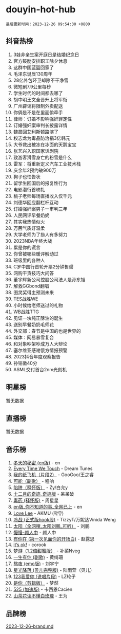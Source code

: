 # douyin-hot-hub

`最后更新时间：2023-12-26 09:54:30 +0800`

## 抖音热榜

1. 3娃非亲生案开庭日是结婚纪念日
1. 官方鼓励安排职工除夕休息
1. 这群中国蓝盔回家了
1. 毛泽东诞辰130周年
1. 28亿外包环卫却除不干净雪
1. 微短剧7.9公里每秒
1. 学生时代的时间都去哪了
1. 胡中明王文全晋升上将军衔
1. 广州辟谣将限制外卖配送
1. 你俩是不是在里面偷牵手
1. 律师：订婚不影响强奸罪定性
1. 订婚强奸案审判长披露详情
1. 魏晨回艾利斯顿路演了
1. 权志龙为毒品防治捐3亿韩元
1. 大爷救出被冻在冰面的天鹅宝宝
1. 张艺兴入职国家话剧院
1. 致游客滑雪身亡的粉雪是什么
1. 雷军：将重新定义汽车工业技术栈
1. 庆余年2预约破900万
1. 狗子也怕告状
1. 留学生回国后的报复性行为
1. 电影潜行首映礼
1. 桃子老师每场直播收入仅千元
1. 刘德华回应翻栏杆互动
1. 订婚强奸案男子一审判三年
1. 人民网评早餐奶奶
1. 其实我热情似火
1. 万茜气质好温柔
1. 大学老师为了捞人有多努力
1. 2023NBA年终大战
1. 累是你的谎言
1. 你曾被哪些暖评触动过
1. 班级里的各种人
1. C罗中国行首轮开票2分钟售罄
1. 网购干货技巧大问答
1. 董宇辉新公司控股公司法人是孙东旭
1. 解救GGbond翻唱
1. 图灵奖得主预测未来
1. TES战胜WE
1. 小时候给老师送过的礼物
1. WB战胜TTG
1. 见证一块纯正酥油的诞生
1. 送别早餐奶奶毛师花
1. 外交部：春节是中国的也是世界的
1. 媒体：网易暴雪复合
1. 和对象吵架吵成万人大辩论
1. 塞尔维亚感谢俄方情报预警
1. 2023抖音年度观察报告
1. 孙铭徽40分
1. ASML交付首台2nm光刻机

## 明星榜

暂无数据

## 直播榜

暂无数据

## 音乐榜

1. [冬天的秘密 (en版)](https://sf3-cdn-tos.douyinstatic.com/obj/tos-cn-ve-2774/okIuMHDdzyf3FjGK4Lphe1vfHcQaPIHAg0Z4CR) - en
1. [Every Time We Touch](https://sf3-cdn-tos.douyinstatic.com/obj/tos-cn-ve-2774/ogN6lUKQeBBfEVhIOMikG1CcJjugxk1tztZyhP) - Dream Tunes
1. [我的纸飞机（片段2）](https://sf6-cdn-tos.douyinstatic.com/obj/tos-cn-ve-2774/oM2ZrKcg2CD5AeRB2gkeXOFB1IxAGJdZPazYHf) - GooGoo/王之睿
1. [可能（副歌）](https://sf3-cdn-tos.douyinstatic.com/obj/tos-cn-ve-2774/cde1731888894259b333569393c2fb51) - 程响
1. [陷阱（释怀版）](https://sf6-cdn-tos.douyinstatic.com/obj/tos-cn-ve-2774/oE8C21LeZrzKLDFfQYgMzx4GAIHageG5IzayY7) - Zy/白允y
1. [十二月的奇迹_奇迹版](https://sf6-cdn-tos.douyinstatic.com/obj/tos-cn-ve-2774/oMslvA9FBzGMGHnyUuoiiUjtIAXfMz6tzwByW8) - 呆呆破
1. [毒药 (释怀版)](https://sf3-cdn-tos.douyinstatic.com/obj/tos-cn-ve-2774/oYILMEAzspdZBIzy4frJNB8ZHPHWAhiwowd4Ad) - 周星星
1. [en版_你不知道的事_全网已上](https://sf6-cdn-tos.douyinstatic.com/obj/tos-cn-ve-2774/o4QbYLDezHUtFyDKdF9XfmPhIewaqEQAggj6Cb) - en
1. [Love Lee](https://sf3-cdn-tos.douyinstatic.com/obj/tos-cn-ve-2774/o05GbkJGbCBTdDnMtB0fwOYgkeZp23vrWQDQBS) - AKMU (악뮤)
1. [冷战 (正式版hook段)](https://sf6-cdn-tos.douyinstatic.com/obj/tos-cn-ve-2774/oMuEoiBasWApEMVDgNiI8VAByNmwo5J0pyf8Yx) - TizzyT/万妮达Vinida Weng
1. [太阳（全网搜_太阳刘鹏_可听）](https://sf6-cdn-tos.douyinstatic.com/obj/tos-cn-ve-2774/ogWbyIQnlBFImVbeDocRdCIYtBHlbJXgfZMvgz) - 刘鹏
1. [慢慢-颜人中](https://sf3-cdn-tos.douyinstatic.com/obj/tos-cn-ve-2774/ocjHNfBXdBxQNC8ZGAeoLMFTUgtBg8bkExunDC) - 颜人中
1. [有你在 (第一次见面你的开场白)](https://sf6-cdn-tos.douyinstatic.com/obj/tos-cn-ve-2774/oAthrQ3ClJBfI57uBoFEgNDYtNCZ0TSYQQfxQ0) - 赵露思
1. [it’s ok!](https://sf3-cdn-tos.douyinstatic.com/obj/tos-cn-ve-2774/0fc4d0ee28444bd0ab76e8b7c0003f52) - corook
1. [梦游（1.2倍甜蜜版）](https://sf3-cdn-tos.douyinstatic.com/obj/tos-cn-ve-2774/o4gyAUm8hwufoEABmwVIiQtHsFuGzAEEWtNMzo) - 补菜Nveg
1. [一生有你 (副歌)](https://sf6-cdn-tos.douyinstatic.com/obj/tos-cn-ve-2774/o8xzM8HLaQzgMiJ96FKAWCenIuzkFpfClDdmeW) - 黄绮珊
1. [熬夜 (emo版)](https://sf3-cdn-tos.douyinstatic.com/obj/tos-cn-ve-2774/ocQZvZErLThAfNQOtBZ178gQDfCDFBL9iB5lvY) - 刘宇宁
1. [星光降落 (贝儿完整版)](https://sf6-cdn-tos.douyinstatic.com/obj/tos-cn-ve-2774/okwB9hAwyAtsFFkFBzAX1hOOfQuIoMNs0W2Mwr) - 陆雨萱（贝儿）
1. [123我爱你 (说唱片段)](https://sf3-cdn-tos.douyinstatic.com/obj/tos-cn-ve-2774/oYCWFpY0hL9kda0dQKIGDYeKYfQmAse0DgpDjz) - LZ轮子
1. [是你（剪辑版）](https://sf6-cdn-tos.douyinstatic.com/obj/tos-cn-ve-2774/46019dae783c4c969944217fe1cfafc4) - 梦然
1. [525 (加速版)](https://sf6-cdn-tos.douyinstatic.com/obj/tos-cn-ve-2774/oIfKCtqfDyP8Vc9FpAPgWMyezT6LnDT1abRwGg) - 卡西恩Cacien
1. [山茶花读不懂白玫瑰](https://sf6-cdn-tos.douyinstatic.com/obj/tos-cn-ve-2774/osfn8B7DktrRHEPJgPCfDbw7QDQEkwC16BxZg9) - 王为

## 品牌榜

[2023-12-26-brand.md](2023-12-26-brand.md)
